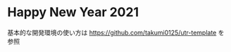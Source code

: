 Happy New Year 2021
===============================

基本的な開発環境の使い方は
https://github.com/takumi0125/utr-template
を参照